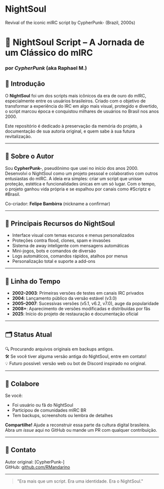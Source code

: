 # NightSoul
Revival of the iconic mIRC script by CypherPunk- (Brazil, 2000s)

# 🌙 NightSoul Script – A Jornada de um Clássico do mIRC

### por *CypherPunk* (aka Raphael M.)

## 📜 Introdução
O **NightSoul** foi um dos scripts mais icônicos da era de ouro do mIRC, especialmente entre os usuários brasileiros. Criado com o objetivo de transformar a experiência do IRC em algo mais visual, protegido e divertido, o script marcou época e conquistou milhares de usuários no Brasil nos anos 2000.

Este repositório é dedicado à preservação da memória do projeto, à documentação de sua autoria original, e quem sabe à sua futura revitalização.

---

## 👤 Sobre o Autor
Sou **CypherPunk-**, pseudônimo que usei no início dos anos 2000. Desenvolvi o NightSoul como um projeto pessoal e colaborativo com outros entusiastas do mIRC. A ideia era simples: criar um script que unisse proteção, estética e funcionalidades únicas em um só lugar. Com o tempo, o projeto ganhou vida própria e se espalhou por canais como #Scriptz e #Brasil.

Co-criador: **Felipe Bambirra** (nickname a confirmar)

---

## 🔧 Principais Recursos do NightSoul
- Interface visual com temas escuros e menus personalizados
- Proteções contra flood, clones, spam e invasões
- Sistema de away inteligente com mensagens automáticas
- Mini-jogos, bots e comandos de diversão
- Logs automáticos, comandos rápidos, atalhos por menus
- Personalização total e suporte a add-ons

---

## 📅 Linha do Tempo
- **2002–2003**: Primeiras versões de testes em canais IRC privados
- **2004**: Lançamento público da versão estável (v3.0)
- **2005–2007**: Sucessivas versões (v5.1, v6.2, v7.0), auge da popularidade
- **2008+**: Aparecimento de versões modificadas e distribuídas por fãs
- **2025**: Início do projeto de restauração e documentação oficial

---

## 🗂️ Status Atual
🔍 Procurando arquivos originais em backups antigos.  
🛠️ Se você tiver alguma versão antiga do NightSoul, entre em contato!  
💡 Futuro possível: versão web ou bot de Discord inspirado no original.

---

## 🤝 Colabore
Se você:
- Foi usuário ou fã do NightSoul
- Participou de comunidades mIRC BR
- Tem backups, screenshots ou lembra de detalhes

**Compartilhe!** Ajude a reconstruir essa parte da cultura digital brasileira.  
Abra um *issue* aqui no GitHub ou mande um PR com qualquer contribuição.

---

## 💬 Contato
Autor original: [CypherPunk-]  
GitHub: [github.com/RMandarino](https://github.com/RMandarino)

---

> "Era mais que um script. Era uma identidade. Era o NightSoul."
